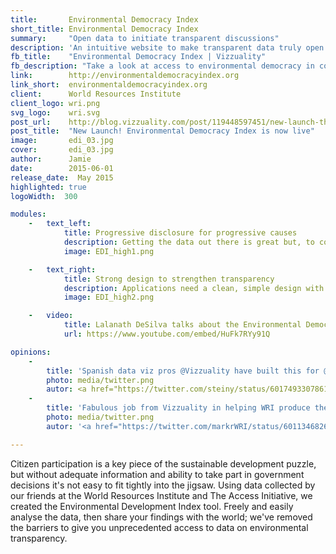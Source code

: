 ```yaml
---
title:       Environmental Democracy Index
short_title: Environmental Democracy Index
summary: 	 "Open data to initiate transparent discussions"
description: 'An intuitive website to make transparent data truly open using an intelligent information architecture and strong design'
fb_title:    "Environmental Democracy Index | Vizzuality"
fb_description: "Take a look at access to environmental democracy in countries across the world"
link:        http://environmentaldemocracyindex.org
link_short:  environmentaldemocracyindex.org
client:      World Resources Institute
client_logo: wri.png
svg_logo:    wri.svg
post_url:    http://blog.vizzuality.com/post/119448597451/new-launch-the-environmental-democracy-index-is
post_title:  "New Launch! Environmental Democracy Index is now live"
image:       edi_03.jpg
cover:  	 edi_03.jpg
author:      Jamie
date:        2015-06-01
release_date:  May 2015
highlighted: true
logoWidth:  300

modules:
    -   text_left:
            title: Progressive disclosure for progressive causes
            description: Getting the data out there is great but, to command the attention this important issue deserves, you need a fast, interactive and captivating application. The EDI contains a lot of data. We created an intelligent architecture that places the most important information up top, then reveals greater detail when you find a topic you want to analyse more deeply.
            image: EDI_high1.png

    -   text_right:
            title: Strong design to strengthen transparency
            description: Applications need a clean, simple design with plenty of interactivity and visual rewards to attract and engage viewers. By removing all the technological, design and data access barriers, the EDI website makes the data truly transparent.
            image: EDI_high2.png

    -   video:
            title: Lalanath DeSilva talks about the Environmental Democracy Index
            url: https://www.youtube.com/embed/HuFk7RYy91Q

opinions:
    -
        title: 'Spanish data viz pros @Vizzuality have built this for @WorldResources <a href="http://t.co/G0jcg48rhF">http://t.co/G0jcg48rhF</a> All league tables are heading this way I think'
        photo: media/twitter.png
        autor: <a href="https://twitter.com/steiny/status/601749330786177025">  Tom Steinburg </a>
    -
        title: 'Fabulous job from Vizzuality in helping WRI produce the <a href="http://www.environmentaldemocracyindex.org">Environmental Democracy Index</a> @Vizzuality @WRIgovernance'
        photo: media/twitter.png
        autor: '<a href="https://twitter.com/markrWRI/status/601134682693115905"> Mark Robinson, WRI</a>'

---
```


Citizen participation is a key piece of the sustainable development puzzle, but without adequate information and ability to take part in government decisions it's not easy to fit tightly into the jigsaw. Using data collected by our friends at the World Resources Institute and The Access Initiative, we created the Environmental Development Index tool. Freely and easily analyse the data, then share your findings with the world; we've removed the barriers to give you unprecedented access to data on environmental transparency. 
